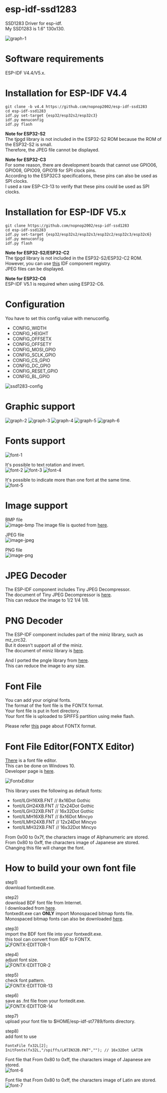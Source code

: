 # esp-idf-ssd1283
SSD1283 Driver for esp-idf.   
My SSD1283 is 1.6" 130x130.   

![graph-1](https://user-images.githubusercontent.com/6020549/126050614-814f0c07-6e0a-42d3-b91f-4002d781618e.JPG)

# Software requirements
ESP-IDF V4.4/V5.x.   

# Installation for ESP-IDF V4.4

```
git clone -b v4.4 https://github.com/nopnop2002/esp-idf-ssd1283
cd esp-idf-ssd1283
idf.py set-target {esp32/esp32s2/esp32c3}
idf.py menuconfig
idf.py flash
```

__Note for ESP32-S2__   
The tjpgd library is not included in the ESP32-S2 ROM because the ROM of the ESP32-S2 is small.   
Therefore, the JPEG file cannot be displayed.   

__Note for ESP32-C3__   
For some reason, there are development boards that cannot use GPIO06, GPIO08, GPIO09, GPIO19 for SPI clock pins.   
According to the ESP32C3 specifications, these pins can also be used as SPI clocks.   
I used a raw ESP-C3-13 to verify that these pins could be used as SPI clocks.   


# Installation for ESP-IDF V5.x

```Shell
git clone https://github.com/nopnop2002/esp-idf-ssd1283
cd esp-idf-ssd1283
idf.py set-target {esp32/esp32s2/esp32s3/esp32c2/esp32c3/esp32c6}
idf.py menuconfig
idf.py flash
```

__Note for ESP32-S2/ESP32-C2__   
The tjpgd library is not included in the ESP32-S2/ESP32-C2 ROM.   
However, you can use [this](https://components.espressif.com/components/espressif/esp_jpeg) IDF component registry.   
JPEG files can be displayed.   

__Note for ESP32-C6__   
ESP-IDF V5.1 is required when using ESP32-C6.   


# Configuration   
You have to set this config value with menuconfig.   
- CONFIG_WIDTH   
- CONFIG_HEIGHT   
- CONFIG_OFFSETX   
- CONFIG_OFFSETY   
- CONFIG_MOSI_GPIO   
- CONFIG_SCLK_GPIO   
- CONFIG_CS_GPIO   
- CONFIG_DC_GPIO   
- CONFIG_RESET_GPIO   
- CONFIG_BL_GPIO   

![ssd1283-config](https://user-images.githubusercontent.com/6020549/126050521-5f825f31-4719-4bc8-99e9-d0ab8b08939e.jpg)

# Graphic support
![graph-2](https://user-images.githubusercontent.com/6020549/126050616-fa5d6bd2-6376-4685-be01-160cdf15da96.JPG)
![graph-3](https://user-images.githubusercontent.com/6020549/126050618-64318c90-8b24-4b03-a61b-8e7287f540de.JPG)
![graph-4](https://user-images.githubusercontent.com/6020549/126050619-776b7c05-42d0-4b1f-a690-bc653e3adde0.JPG)
![graph-5](https://user-images.githubusercontent.com/6020549/126050620-233cd1a3-77f3-48c4-a419-e975b2a06e33.JPG)
![graph-6](https://user-images.githubusercontent.com/6020549/126050621-af6288fe-de7a-451c-b89a-f59c98b7980d.JPG)

# Fonts support
![font-1](https://user-images.githubusercontent.com/6020549/126050629-ab66cdb6-85dd-40f6-aaa2-613ef7ca6809.JPG)

It's possible to text rotation and invert.   
![font-2](https://user-images.githubusercontent.com/6020549/126050631-5a3001c8-b624-4efa-bb4d-9bfcffae601d.JPG)
![font-3](https://user-images.githubusercontent.com/6020549/126050632-e680d006-3b8c-4ce4-8388-4531cbf7ed28.JPG)
![font-4](https://user-images.githubusercontent.com/6020549/126050633-b45c6da6-bc25-4f7c-8224-7cba32398fa2.JPG)

It's possible to indicate more than one font at the same time.   
![font-5](https://user-images.githubusercontent.com/6020549/126050628-da49513d-170c-4e9f-80c8-6b60e425748f.JPG)

# Image support
BMP file   
![image-bmp](https://user-images.githubusercontent.com/6020549/126050669-55fbd893-dd51-46aa-9cb1-a6a6bd80fbaa.JPG)
The image file is quoted from [here](https://hombre-nuevo.com/microcomputer/esp320001/).

JPEG file   
![image-jpeg](https://user-images.githubusercontent.com/6020549/126050672-e3cf5f51-6a5f-43f4-80e9-2f6652eddab8.JPG)

PNG file    
![image-png](https://user-images.githubusercontent.com/6020549/126050677-40bcb450-34b2-49a7-a597-c3a145e7ba5a.JPG)

# JPEG Decoder   
The ESP-IDF component includes Tiny JPEG Decompressor.   
The document of Tiny JPEG Decompressor is [here](http://elm-chan.org/fsw/tjpgd/00index.html).   
This can reduce the image to 1/2 1/4 1/8.   

# PNG Decoder   
The ESP-IDF component includes part of the miniz library, such as mz_crc32.   
But it doesn't support all of the miniz.   
The document of miniz library is [here](https://github.com/richgel999/miniz).   

And I ported the pngle library from [here](https://github.com/kikuchan/pngle).   
This can reduce the image to any size.   

# Font File   
You can add your original fonts.   
The format of the font file is the FONTX format.   
Your font file is put in font directory.   
Your font file is uploaded to SPIFFS partition using meke flash.   

Please refer [this](http://elm-chan.org/docs/dosv/fontx_e.html) page about FONTX format.   

# Font File Editor(FONTX Editor)   
[There](http://elm-chan.org/fsw/fontxedit.zip) is a font file editor.   
This can be done on Windows 10.   
Developer page is [here](http://elm-chan.org/fsw_e.html).   

![FontxEditor](https://user-images.githubusercontent.com/6020549/78731275-3b889800-797a-11ea-81ba-096dbf07c4b8.png)

This library uses the following as default fonts:   
- font/ILGH16XB.FNT // 8x16Dot Gothic
- font/ILGH24XB.FNT // 12x24Dot Gothic
- font/ILGH32XB.FNT // 16x32Dot Gothic
- font/ILMH16XB.FNT // 8x16Dot Mincyo
- font/ILMH24XB.FNT // 12x24Dot Mincyo
- font/ILMH32XB.FNT // 16x32Dot Mincyo

From 0x00 to 0x7f, the characters image of Alphanumeric are stored.   
From 0x80 to 0xff, the characters image of Japanese are stored.   
Changing this file will change the font.

# How to build your own font file   
step1)   
download fontxedit.exe.   

step2)   
download BDF font file from Internet.   
I downloaded from [here](https://github.com/fcambus/spleen).   
fontxedit.exe can __ONLY__ import Monospaced bitmap fonts file.   
Monospaced bitmap fonts can also be downloaded [here](https://github.com/Tecate/bitmap-fonts).

step3)   
import the BDF font file into your fontxedit.exe.   
this tool can convert from BDF to FONTX.   
![FONTX-EDITTOR-1](https://user-images.githubusercontent.com/6020549/112736427-d7e5e900-8f95-11eb-80d5-11dd9df42903.jpg)

step4)   
adjust font size.   
![FONTX-EDITTOR-2](https://user-images.githubusercontent.com/6020549/112736434-e6cc9b80-8f95-11eb-8b8e-b523746c1c96.jpg)

step5)   
check font pattern.   
![FONTX-EDITTOR-13](https://user-images.githubusercontent.com/6020549/112746492-11e0da80-8fea-11eb-94f1-8d299b2dc756.jpg)

step6)   
save as .fnt file from your fontedit.exe.   
![FONTX-EDITTOR-14](https://user-images.githubusercontent.com/6020549/112746501-2329e700-8fea-11eb-9a3a-4481c1a14ddc.jpg)

step7)   
upload your font file to $HOME/esp-idf-st7789/fonts directory.   

step8)   
add font to use   
```
FontxFile fx32L[2];
InitFontx(fx32L,"/spiffs/LATIN32B.FNT",""); // 16x32Dot LATIN
```

Font file that From 0x80 to 0xff, the characters image of Japanese are stored.   
![font-6](https://user-images.githubusercontent.com/6020549/126050681-40eca790-5d2c-4fc1-a244-8af326ddf858.JPG)

Font file that From 0x80 to 0xff, the characters image of Latin are stored.   
![font-7](https://user-images.githubusercontent.com/6020549/126050684-09978a06-d33e-45ed-be01-0ce49712a2dc.JPG)
